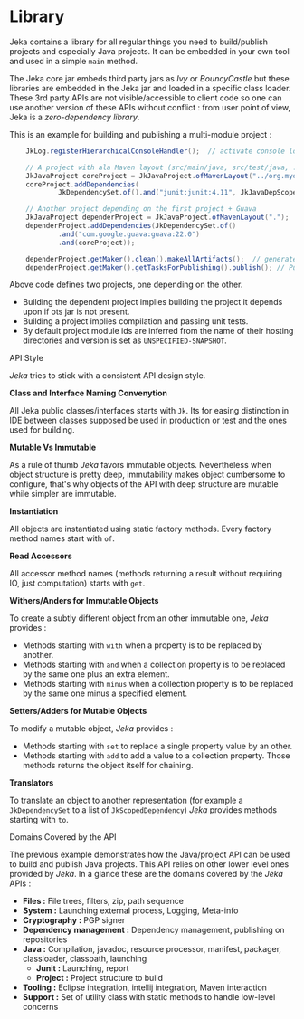 # Library

Jeka contains a library for all regular things you need to build/publish projects and especially Java projects. 
It can be embedded in your own tool and used in a simple <code>main</code> method. 

The Jeka core jar embeds third party jars as _Ivy_ or _BouncyCastle_ but these libraries are embedded in the Jeka 
jar and loaded in a specific class loader. These 3rd party APIs are not visible/accessible to client code so one can 
use another version of these APIs without conflict : from user point of view, Jeka is a *zero-dependency library*.

This is an example for building and publishing a multi-module project :

```java
    JkLog.registerHierarchicalConsoleHandler();  // activate console logging

    // A project with ala Maven layout (src/main/java, src/test/java, ...)
    JkJavaProject coreProject = JkJavaProject.ofMavenLayout("../org.myorg.mycore");
    coreProject.addDependencies(
            JkDependencySet.of().and("junit:junit:4.11", JkJavaDepScopes.TEST));

    // Another project depending on the first project + Guava
    JkJavaProject dependerProject = JkJavaProject.ofMavenLayout(".");
    dependerProject.addDependencies(JkDependencySet.of()
            .and("com.google.guava:guava:22.0")
            .and(coreProject));

    dependerProject.getMaker().clean().makeAllArtifacts();  // generate source and binary jars
    dependerProject.getMaker().getTasksForPublishing().publish(); // Publish artifacts on the default binary repository 
```

Above code defines two projects, one depending on the other. 
* Building the dependent project implies building the project it depends upon if ots jar is not present.
* Building a project implies compilation and passing unit tests. 
* By default project module ids are inferred from the name of their hosting directories and version is set as `UNSPECIFIED-SNAPSHOT`.
 

<span class="menuItem0">API Style</span>

_Jeka_ tries to stick with a consistent API design style.

**Class and Interface Naming Convenytion**

All Jeka public classes/interfaces starts with `Jk`. Its for easing distinction in IDE between classes supposed be used 
in production or test and the ones used for building.

**Mutable Vs Immutable**

As a rule of thumb _Jeka_ favors immutable objects. Nevertheless when object structure is pretty deep, immutability 
makes object cumbersome to configure, that's why objects of the API with deep structure are mutable while simpler are 
immutable.

**Instantiation**

All objects are instantiated using static factory methods. Every factory method names start with `of`.

**Read Accessors**

All accessor method names (methods returning a result without requiring IO, just computation) starts with `get`.

**Withers/Anders for Immutable Objects**

To create a subtly different object from an other immutable one, _Jeka_ provides :
* Methods starting with `with` when a property is to be replaced by another.
* Methods starting with `and` when a collection property is to be replaced by the same one plus an extra element.
* Methods starting with `minus` when a collection property is to be replaced by the same one minus a specified element.

**Setters/Adders for Mutable Objects**
 
To modify a mutable object, _Jeka_ provides :
* Methods starting with `set` to replace a single property value by an other.
* Methods starting with `add` to add a value to a collection property.
Those methods returns the object itself for chaining.

**Translators**

To translate an object to another representation (for example a `JkDependencySet` to a  list of `JkScopedDependency`) 
_Jeka_ provides methods starting with `to`.


<span class="menuItem0">Domains Covered by the API</span>

The previous example demonstrates how the Java/project API can be used to build and publish Java projects. This API 
relies on other lower level ones provided by _Jeka_. In a glance these are the domains covered by the _Jeka_ APIs : 

* __Files :__ File trees, filters, zip, path sequence
* __System :__ Launching external process, Logging, Meta-info
* __Cryptography :__ PGP signer
* __Dependency management :__ Dependency management, publishing on repositories
* __Java :__ Compilation, javadoc, resource processor, manifest, packager, classloader, classpath, launching 
  * __Junit :__ Launching, report
  * __Project :__ Project structure to build
* __Tooling :__ Eclipse integration, intellij integration, Maven interaction
* __Support :__ Set of utility class with static methods to handle low-level concerns 







